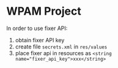 # WPAM Project

In order to use fixer API:
1. obtain fixer API key
2. create file `secrets.xml` in `res/values`
3. place fixer api in resources as `<string name="fixer_api_key">xxx</string>`
